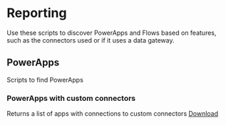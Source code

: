 # Reporting
Use these scripts to discover PowerApps and Flows based on features, such as the connectors used or if it uses a data gateway.

## PowerApps
Scripts to find PowerApps

### PowerApps with custom connectors
Returns a list of apps with connections to custom connectors
[Download](./findPowerAppsWithCustomConnectors.ps1)